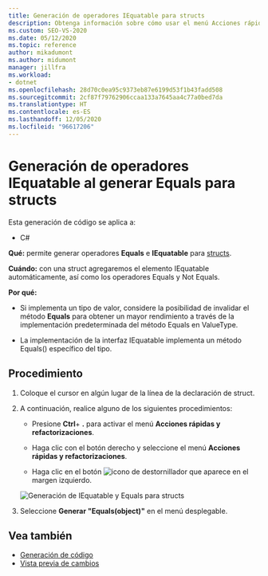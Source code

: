 ```yaml
---
title: Generación de operadores IEquatable para structs
description: Obtenga información sobre cómo usar el menú Acciones rápidas y refactorizaciones para generar operadores Equals e IEquatable para estructuras.
ms.custom: SEO-VS-2020
ms.date: 05/12/2020
ms.topic: reference
author: mikadumont
ms.author: midumont
manager: jillfra
ms.workload:
- dotnet
ms.openlocfilehash: 28d70c0ea95c9373eb87e6199d53f1b43fadd508
ms.sourcegitcommit: 2cf87f79762906ccaa133a7645aa4c77a0bed7da
ms.translationtype: HT
ms.contentlocale: es-ES
ms.lasthandoff: 12/05/2020
ms.locfileid: "96617206"
---
```

# <a name="generate-iequatable-operators-when-generating-equals-for-structs"></a>Generación de operadores IEquatable al generar Equals para structs

Esta generación de código se aplica a:

- C#

**Qué:** permite generar operadores **Equals** e **IEquatable** para [structs](/dotnet/csharp/language-reference/builtin-types/struct).

**Cuándo:** con una struct agregaremos el elemento IEquatable automáticamente, así como los operadores Equals y Not Equals.

**Por qué:**

- Si implementa un tipo de valor, considere la posibilidad de invalidar el método **Equals** para obtener un mayor rendimiento a través de la implementación predeterminada del método Equals en ValueType.

- La implementación de la interfaz IEquatable implementa un método Equals() específico del tipo.

## <a name="how-to"></a>Procedimiento

1. Coloque el cursor en algún lugar de la línea de la declaración de struct.

2. A continuación, realice alguno de los siguientes procedimientos:

   - Presione **Ctrl**+ **.** para activar el menú **Acciones rápidas y refactorizaciones**.

   - Haga clic con el botón derecho y seleccione el menú **Acciones rápidas y refactorizaciones**.

   - Haga clic en el botón ![icono de destornillador](../media/screwdriver-icon.png) que aparece en el margen izquierdo.

   ![Generación de IEquatable y Equals para structs](media/generate-equals-structs.png)

3. Seleccione **Generar "Equals(object)"** en el menú desplegable.

## <a name="see-also"></a>Vea también

- [Generación de código](../code-generation-in-visual-studio.md)
- [Vista previa de cambios](../../ide/preview-changes.md)